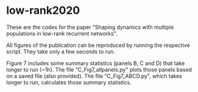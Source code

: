# low-rank2020
These are the codes for the paper "Shaping dynamics with multiple populations in low-rank recurrent networks".

All figures of the publication can be reproduced by running the respective script. They take only a few seconds to run.

Figure 7 includes some summary statistics (panels B, C and D) that take longer to run (~1h). The file "C_Fig7_allpanels.py" plots those panels based on a saved file (also provided). The file "C_Fig7_ABCD.py", which takes longer to run, calculates those summary statistics.
